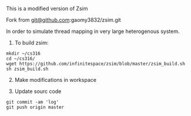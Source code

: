 This is a modified version of Zsim

Fork from git@github.com:gaomy3832/zsim.git

In order to simulate thread mapping in very large  heterogenous system.

1. To build zsim:
```
mkdir ~/cs316
cd ~/cs316/
wget https://github.com/infinitespace/zsim/blob/master/zsim_build.sh
sh zsim_build.sh
```
2. Make modifications in workspace

3. Update sourc code
```
git commit -am 'log'
git push origin master
```
